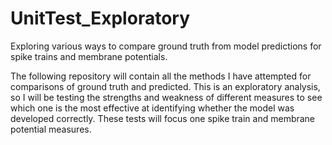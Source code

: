 # UnitTest_Exploratory
Exploring various ways to compare ground truth from model predictions for spike trains and membrane potentials.

The following repository will contain all the methods I have attempted for comparisons of ground truth and predicted. This is an exploratory analysis, so I will be testing the strengths and weakness of different measures to see which one is the most effective at identifying whether the model was developed correctly. These tests will focus one spike train and membrane potential measures.
